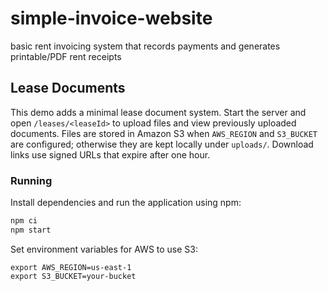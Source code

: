# simple-invoice-website

basic rent invoicing system that records payments and generates printable/PDF rent receipts

## Lease Documents

This demo adds a minimal lease document system. Start the server and open `/leases/<leaseId>` to upload files and view previously uploaded documents. Files are stored in Amazon S3 when `AWS_REGION` and `S3_BUCKET` are configured; otherwise they are kept locally under `uploads/`. Download links use signed URLs that expire after one hour.

### Running

Install dependencies and run the application using npm:

```sh
npm ci
npm start
```

Set environment variables for AWS to use S3:

```
export AWS_REGION=us-east-1
export S3_BUCKET=your-bucket
```
